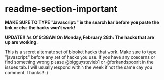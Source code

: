 # readme-section-important

**MAKE SURE TO TYPE "Javascript:" in the search bar before you paste the link or else the hacks won't work!**

**UPDATE!! As Of 9:38AM On Monday, February 28th: The hacks that are up are working.**

This is a secret alternate set of blooket hacks that work. 
Make sure to type "javascript:" before any set of hacks you use. 
If you have any concerns or find something wrong please @bigguystevieb1 or @forkandspoonit in the issues tab. 
I will usually respond within the week if not the same day you comment. Thanks!! :)

